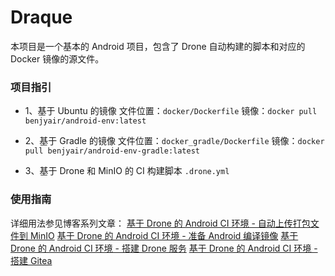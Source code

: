 # Draque
本项目是一个基本的 Android 项目，包含了 Drone 自动构建的脚本和对应的 Docker 镜像的源文件。

### 项目指引
* 1、基于 Ubuntu 的镜像
文件位置：`docker/Dockerfile`
镜像：`docker pull benjyair/android-env:latest`

* 2、基于 Gradle 的镜像
文件位置：`docker_gradle/Dockerfile`
镜像：`docker pull benjyair/android-env-gradle:latest`

* 3、基于 Drone 和 MinIO 的 CI 构建脚本
`.drone.yml`

### 使用指南
详细用法参见博客系列文章：
[基于 Drone 的 Android CI 环境 - 自动上传打包文件到 MinIO](http://www.benjyair.com/2021/03/23/%E3%80%8C%E7%BE%A4%E8%BE%89%E5%B7%A5%E4%BD%9C%E7%AB%99%E3%80%8D%E5%9F%BA%E4%BA%8E%20Drone%20%E7%9A%84%20Android%20CI%20%E7%8E%AF%E5%A2%83%20-%20%E8%87%AA%E5%8A%A8%E4%B8%8A%E4%BC%A0%E6%89%93%E5%8C%85%E6%96%87%E4%BB%B6%E5%88%B0%20MinIO/)
[基于 Drone 的 Android CI 环境 - 准备 Android 编译镜像](http://www.benjyair.com/2021/03/18/%E3%80%8C%E7%BE%A4%E8%BE%89%E5%B7%A5%E4%BD%9C%E7%AB%99%E3%80%8D%E5%9F%BA%E4%BA%8E%20Drone%20%E7%9A%84%20Android%20CI%20%E7%8E%AF%E5%A2%83%20-%20%E5%87%86%E5%A4%87%20Android%20%E7%BC%96%E8%AF%91%E9%95%9C%E5%83%8F/)
[基于 Drone 的 Android CI 环境 - 搭建 Drone 服务](http://www.benjyair.com/2021/02/26/%E3%80%8C%E7%BE%A4%E8%BE%89%E5%B7%A5%E4%BD%9C%E7%AB%99%E3%80%8D%E5%9F%BA%E4%BA%8E%20Drone%20%E7%9A%84%20Android%20CI%20%E7%8E%AF%E5%A2%83%20-%20%E6%90%AD%E5%BB%BA%20Drone%20%E6%9C%8D%E5%8A%A1/)
[基于 Drone 的 Android CI 环境 - 搭建 Gitea](http://www.benjyair.com/2021/02/24/%E3%80%8C%E7%BE%A4%E8%BE%89%E5%B7%A5%E4%BD%9C%E7%AB%99%E3%80%8D%E5%9F%BA%E4%BA%8E%20Drone%20%E7%9A%84%20Android%20CI%20%E7%8E%AF%E5%A2%83%20-%20%E6%90%AD%E5%BB%BA%20Gitea/)
